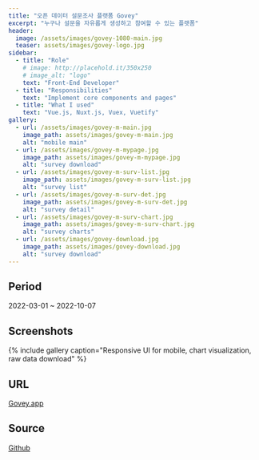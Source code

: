 ```yaml
---
title: "오픈 데이터 설문조사 플랫폼 Govey"
excerpt: "누구나 설문을 자유롭게 생성하고 참여할 수 있는 플랫폼"
header:
  image: /assets/images/govey-1080-main.jpg
  teaser: assets/images/govey-logo.jpg
sidebar:
  - title: "Role"
    # image: http://placehold.it/350x250
    # image_alt: "logo"
    text: "Front-End Developer"
  - title: "Responsibilities"
    text: "Implement core components and pages"
  - title: "What I used"
    text: "Vue.js, Nuxt.js, Vuex, Vuetify"
gallery:
  - url: /assets/images/govey-m-main.jpg
    image_path: assets/images/govey-m-main.jpg
    alt: "mobile main"
  - url: /assets/images/govey-m-mypage.jpg
    image_path: assets/images/govey-m-mypage.jpg
    alt: "survey download"
  - url: /assets/images/govey-m-surv-list.jpg
    image_path: assets/images/govey-m-surv-list.jpg
    alt: "survey list"
  - url: /assets/images/govey-m-surv-det.jpg
    image_path: assets/images/govey-m-surv-det.jpg
    alt: "survey detail"
  - url: /assets/images/govey-m-surv-chart.jpg
    image_path: assets/images/govey-m-surv-chart.jpg
    alt: "survey charts"
  - url: /assets/images/govey-download.jpg
    image_path: assets/images/govey-download.jpg
    alt: "survey download"
---
```


## Period
2022-03-01 ~ 2022-10-07

## Screenshots
{% include gallery caption="Responsive UI for mobile, chart visualization, raw data download" %}

## URL
[Govey.app](https://govey.app)

## Source
[Github](https://github.com/bynnoh)